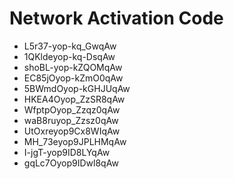 # Network Activation Code
* L5r37-yop-kq_GwqAw
* 1QKldeyop-kq-DsqAw
* shoBL-yop-kZQOMqAw
* EC85jOyop-kZmO0qAw
* 5BWmdOyop-kGHJUqAw
* HKEA4Oyop_ZzSR8qAw
* WfptpOyop_Zzqz0qAw
* waB8ruyop_Zzsz0qAw
* UtOxreyop9Cx8WIqAw
* MH_73eyop9JPLHMqAw
* I-jgT-yop9ID8LYqAw
* gqLc7Oyop9IDwl8qAw